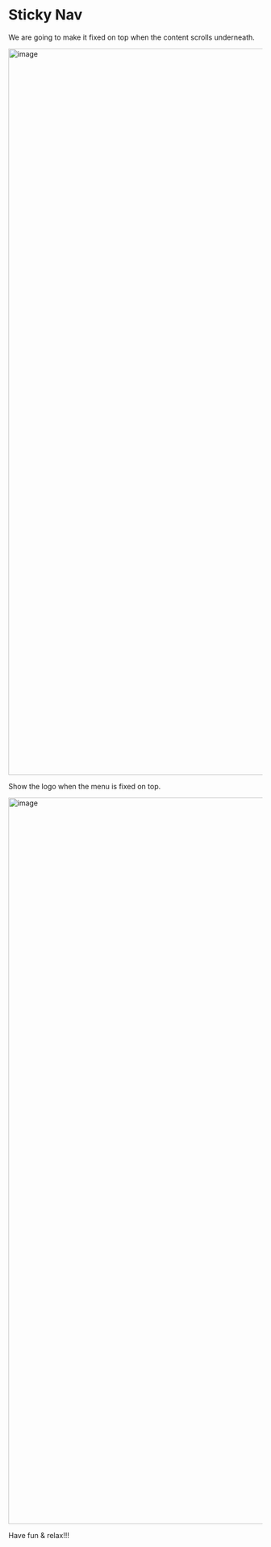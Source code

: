# Sticky Nav

We are going to make it fixed on top when the content scrolls underneath.

<img width="1437" alt="image" src="https://github.com/turtle-evolution/js30/assets/70047028/44a9f6f9-880f-467f-b02d-f9001a89ba65">

Show the logo when the menu is fixed on top.

<img width="1437" alt="image" src="https://github.com/turtle-evolution/js30/assets/70047028/a99d0738-3818-47ea-95df-bcb1593621a3">

Have fun & relax!!!
